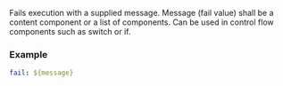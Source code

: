 Fails execution with a supplied message. Message (fail value) shall be a content component or a list of components.
Can be used in control flow components such as switch or if.

### Example

```yaml
fail: ${message}
```